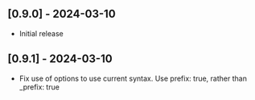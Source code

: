 

## [0.9.0] - 2024-03-10

- Initial release


## [0.9.1] - 2024-03-10

- Fix use of options to use current syntax. Use prefix: true, rather than _prefix: true